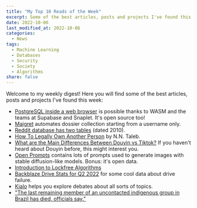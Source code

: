 ```yaml
---
title: "My Top 10 Reads of the Week"
excerpt: Some of the best articles, posts and projects I've found this week.
date: 2022-10-06
last_modified_at: 2022-10-06
categories:
  - News
tags:
  - Machine Learning
  - Databases
  - Security
  - Society
  - Algorithms
share: false
---
```


Welcome to my weekly digest! Here you will find some of the best articles, posts and projects I've found this week:

- [PostgreSQL inside a web browser](https://supabase.com/blog/postgres-wasm) is possible thanks to WASM and the teams at Supabase and Snaplet. It's open source too!
- [Maigret](https://github.com/soxoj/maigret) automates dossier collection starting from a username only.
- [Reddit database has two tables](https://kevin.burke.dev/kevin/reddits-database-has-two-tables/) (dated 2010).
- [How To Legally Own Another Person](https://medium.com/incerto/how-to-legally-own-another-person-4145a1802bf6) by N.N. Taleb.
- [What are the Main Differences Between Douyin vs Tiktok?](https://gab-china.com/what-are-the-main-differences-between-douyin-vs-tiktok/) If you haven't heard about Douyin before, this might interest you.
- [Open Prompts](https://github.com/krea-ai/open-prompts) contains lots of prompts used to generate images with stable diffusion-like models. Bonus: it's open data.
- [Introduction to Lockfree Algorithms](https://www.1024cores.net/home/lock-free-algorithms)
- [Backblaze Drive Stats for Q2 2022](https://www.backblaze.com/blog/backblaze-drive-stats-for-q2-2022/) for some cool data about drive failure.
- [Kialo](https://www.kialo.com/) helps you explore debates about all sorts of topics.
- ["The last remaining member of an uncontacted indigenous group in Brazil has died, officials say."](https://www.bbc.com/news/world-latin-america-62712318) 